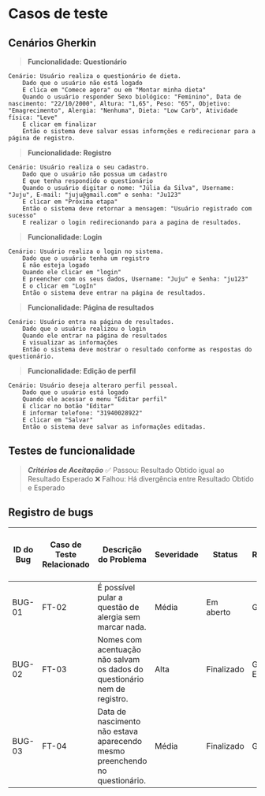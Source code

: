 # Casos de teste

## Cenários Gherkin

> **Funcionalidade: Questionário**

~~~Gherkin
Cenário: Usuário realiza o questionário de dieta.
    Dado que o usuário não está logado
    E clica em "Comece agora" ou em "Montar minha dieta"
    Quando o usuário responder Sexo biológico: "Feminino", Data de nascimento: "22/10/2000", Altura: "1,65", Peso: "65", Objetivo: "Emagrecimento", Alergia: "Nenhuma", Dieta: "Low Carb", Atividade física: "Leve"
    E clicar em finalizar
    Então o sistema deve salvar essas informções e redirecionar para a página de registro.
~~~~

> **Funcionalidade: Registro**

~~~Gherkin
Cenário: Usuário realiza o seu cadastro.
    Dado que o usuário não possua um cadastro
    E que tenha respondido o questionário
    Quando o usuário digitar o nome: "Júlia da Silva", Username: "Juju", E-mail: "juju@gmail.com" e senha: "Ju123"
    E clicar em "Próxima etapa"
    Então o sistema deve retornar a mensagem: "Usuário registrado com sucesso"
    E realizar o login redirecionando para a pagina de resultados.
~~~

> **Funcionalidade: Login**

~~~Gherkin
Cenário: Usuário realiza o login no sistema.
    Dado que o usuário tenha um registro
    E não esteja logado
    Quando ele clicar em "login"
    E preencher com os seus dados, Username: "Juju" e Senha: "ju123"
    E o clicar em "LogIn"
    Então o sistema deve entrar na página de resultados.
~~~

> **Funcionalidade: Página de resultados**

~~~Gherkin
Cenário: Usuário entra na página de resultados.
    Dado que o usuário realizou o login
    Quando ele entrar na página de resultados
    E visualizar as informações
    Então o sistema deve mostrar o resultado conforme as respostas do questionário.
~~~

> **Funcionalidade: Edição de perfil**

~~~Gherkin
Cenário: Usuário deseja alteraro perfil pessoal.
    Dado que o usuário está logado
    Quando ele acessar o menu "Editar perfil"
    E clicar no botão "Editar"
    E informar telefone: "31940028922"
    E clicar em "Salvar"
    Então o sistema deve salvar as informações editadas.
~~~

## Testes de funcionalidade
> ***Critérios de Aceitação***
> ✅ Passou: Resultado Obtido igual ao Resultado Esperado
> ❌ Falhou: Há divergência entre Resultado Obtido e Esperado

## Registro de bugs

| ID do Bug | Caso de Teste Relacionado | Descrição do Problema                                                                 | Severidade | Status     | Responsável        | Link para Issue no GitHub |
|-----------|----------------------------|----------------------------------------------------------------------------------------|------------|------------|---------------------|----------------------------|
| BUG-01    | FT-02                      | É possível pular a questão de alergia sem marcar nada.                                | Média      | Em aberto  | Gabrielle           | N/A                        |
| BUG-02    | FT-03                      | Nomes com acentuação não salvam os dados do questionário nem de registro.             | Alta       | Finalizado | Gabriel Evaristo    | N/A                        |
| BUG-03    | FT-04                      | Data de nascimento não estava aparecendo mesmo preenchendo no questionário.           | Média      | Finalizado | Gabrielle           | N/A                        |

